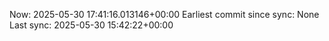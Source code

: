 Now: 2025-05-30 17:41:16.013146+00:00 Earliest commit since sync: None Last sync: 2025-05-30 15:42:22+00:00
